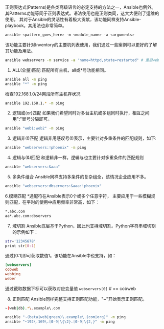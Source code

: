 正则表达式(Patterns)是各类高级语言的必定支持的方法之一，Ansible也例外。其Patterns功能等同于正则表达式。语法使用也是正则类同，这大大便利了运维的使用。
其对于Ansible的灵活性有着极大贡献，该功能同样支持Ansible-playbook。其用法也非常简单。
```bash
ansible <pattern_goes_here> -m <module_name> -a <arguments>
```
该功能主要针对Inventory的主要机列表使用，我们通过一些案例可以更好的了解其功能及用法。
```bash
ansible webservers -m service -a "name=httpd,state=restarted" # 重启webservers组所有主机的httpd服务
```

1. ALL(全量)匹配
匹配所有主机，all或*号功能相同。
```bash
ansible all -m ping
ansible "*" -m ping
```
检查192.168.1.0/24网段所有主机存状况
```bash
ansible 192.168.1.* -m ping
```

2. 逻辑或(or)匹配
如果我们希望同时对多台主机或多组同时执行，相互之间用":"冒号分隔即可。
```bash
ansible "web1:web2" -m ping
```

3. 逻辑非(!)匹配
逻辑非用感叹号(!)表示，主要针对多重条件的匹配规则，如下:
```bash
ansible "webservers:!phoenix" -m ping
```

4. 逻辑与(&)匹配
和逻辑非一样，逻辑与也主要针对多重条件的匹配规则
```bash
ansible "webservers:&aaa"
```

5. 多条件组合
Ansible同样支持多条件的复杂组全，该情况企业应用不多。
```bash
ansible "webservers:dbservers:&aaa:!phoenix"
```

6.模糊匹配
*通配符在Ansible表示0个或多个任意字符， 主要应用于一些模糊规则匹配，在平时的使用中应用频率非常高，如下：
```bash
*.abc.com
aa*.abc.com:dbservers
```

7. 域切割
Ansible底层基于Python，因此也支持域切割。Python字符串域切割的示例如下：
```bash
str='12345678'
print str[0:1]
```
通过[0:1]即可获取数值1。该功能在Ansible中也支持，如：
```conf
[webservers]
cobweb
webbing
weber
```
通过截取数据下标可以获取对应变量值
`webservers[0]`       # == cobweb

8. 正则匹配
Ansible同样完整支持正则匹配功能，"~"开始表示正则匹配。
```bash
~(web|db).*\.example\.com
```
```bash
ansible "~(beta|web|green)\.example\.(com|org)" -m ping
ansible "~192\.169\.[0-9]\{\2}.[0-9]\{2,}" -m ping
```



